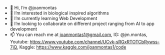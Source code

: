 - 👋 Hi, I’m @joanmontas
- 👀 I’m interested in biological inspired algorithms
- 🌱 I’m currently learning Web Development
- 💞️ I’m looking to collaborate on different project ranging from AI to app development
- 📫 You can reach me at joanmontas1@gmail.com, IG: @jm.montas, Youtube: https://www.youtube.com/channel/UCvk-sRGxRTOTCbRywss-7jQ, Kaggle: https://www.kaggle.com/joanmontas1/code

<!---
joanmontas/joanmontas is a ✨ special ✨ repository because its `README.md` (this file) appears on your GitHub profile.
You can click the Preview link to take a look at your changes.
--->
